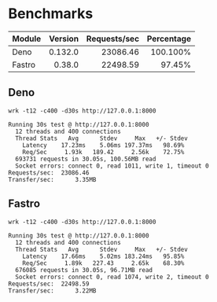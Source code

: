 # Benchmarks

| Module | Version | Requests/sec | Percentage |
| ------ | ------: | -----------: | ---------: |
| Deno   | 0.132.0 |     23086.46 |   100.100% |
| Fastro |  0.38.0 |     22498.59 |     97.45% |

## Deno

```
wrk -t12 -c400 -d30s http://127.0.0.1:8000
```

```
Running 30s test @ http://127.0.0.1:8000
  12 threads and 400 connections
  Thread Stats   Avg      Stdev     Max   +/- Stdev
    Latency    17.23ms    5.06ms 197.37ms   98.69%
    Req/Sec     1.93k   189.42     2.56k    72.75%
  693731 requests in 30.05s, 100.56MB read
  Socket errors: connect 0, read 1011, write 1, timeout 0
Requests/sec:  23086.46
Transfer/sec:      3.35MB
```

## Fastro

```
wrk -t12 -c400 -d30s http://127.0.0.1:8000
```

```
Running 30s test @ http://127.0.0.1:8000
  12 threads and 400 connections
  Thread Stats   Avg      Stdev     Max   +/- Stdev
    Latency    17.66ms    5.02ms 183.24ms   95.85%
    Req/Sec     1.89k   227.43     2.65k    68.30%
  676085 requests in 30.05s, 96.71MB read
  Socket errors: connect 0, read 1074, write 2, timeout 0
Requests/sec:  22498.59
Transfer/sec:      3.22MB
```
